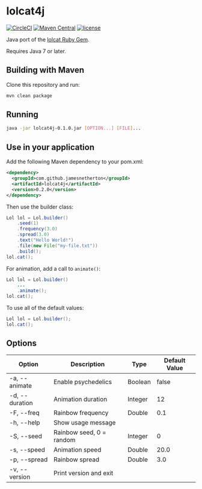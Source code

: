 # lolcat4j

[![CircleCI](https://img.shields.io/circleci/project/jamesnetherton/lolcat4j/master.svg)](https://circleci.com/gh/jamesnetherton/lolcat4j/tree/master)
[![Maven Central](https://img.shields.io/maven-central/v/com.github.jamesnetherton/lolcat4j.svg?maxAge=600)](http://search.maven.org/#search%7Cga%7C1%7Clolcat4j)
[![license](https://img.shields.io/github/license/mashape/apistatus.svg?maxAge=600)](https://opensource.org/licenses/MIT)

Java port of the [lolcat Ruby Gem](https://github.com/busyloop/lolcat).

Requires Java 7 or later.

## Building with Maven

Clone this repository and run:

```bash
mvn clean package
```

## Running

```bash
java -jar lolcat4j-0.1.0.jar [OPTION...] [FILE]...
```

## Use in your application

Add the following Maven dependency to your pom.xml:

```xml
<dependency>
  <groupId>com.github.jamesnetherton</groupId>
  <artifactId>lolcat4j</artifactId>
  <version>0.2.0</version>
</dependency>
```

Then use the builder class:

```java
Lol lol = Lol.builder()
    .seed(1)
    .frequency(3.0)
    .spread(3.0)
    .text("Hello World!")
    .file(new File("my-file.txt"))
    .build();
lol.cat();
```

For animation, add a call to `animate()`:

```java
Lol lol = Lol.builder()
    ...
    .animate();
lol.cat();
```

To use all of the default values:

```java
Lol lol = Lol.builder();
lol.cat();
```

## Options

| Option  | Description  | Type  | Default Value  |
|---|---|---|---|
| -a, --animate  | Enable psychedelics | Boolean | false |
| -d, --duration  | Animation duration  | Integer | 12 |
| -F, --freq  | Rainbow frequency | Double | 0.1 |
| -h, --help  | Show usage message |   |   |
| -S, --seed  | Rainbow seed, 0 = random | Integer | 0 |
| -s, --speed  | Animation speed | Double | 20.0 |
| -p, --spread  | Rainbow spread | Double | 3.0 |
| -v, --version  | Print version and exit |   |   |
